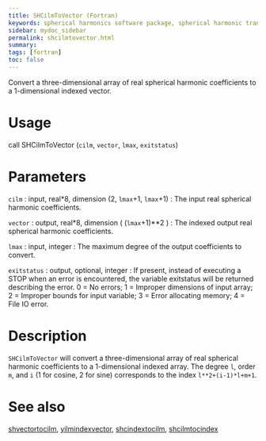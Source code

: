 ```yaml
---
title: SHCilmToVector (Fortran)
keywords: spherical harmonics software package, spherical harmonic transform, legendre functions, multitaper spectral analysis, fortran, Python, gravity, magnetic field
sidebar: mydoc_sidebar
permalink: shcilmtovector.html
summary:
tags: [fortran]
toc: false
---
```


Convert a three-dimensional array of real spherical harmonic coefficients to a 1-dimensional indexed vector.

# Usage

call SHCilmToVector (`cilm`, `vector`, `lmax`, `exitstatus`)

# Parameters

`cilm` : input, real\*8, dimension (2, `lmax`+1, `lmax`+1)
:   The input real spherical harmonic coefficients.

`vector` : output, real\*8, dimension ( (`lmax`+1)\*\*2 )
:   The indexed output real spherical harmonic coefficients.

`lmax` : input, integer
:   The maximum degree of the output coefficients to convert.

`exitstatus` : output, optional, integer
:   If present, instead of executing a STOP when an error is encountered, the variable exitstatus will be returned describing the error. 0 = No errors; 1 = Improper dimensions of input array; 2 = Improper bounds for input variable; 3 = Error allocating memory; 4 = File IO error.

# Description

`SHCilmToVector` will convert a three-dimensional array of real spherical harmonic coefficients to a 1-dimensional indexed array.  The degree `l`, order `m`, and `i` (1 for cosine, 2 for sine) corresponds to the index `l**2+(i-1)*l+m+1`.

# See also

[shvectortocilm](shvectortocilm.html), [yilmindexvector](yilmindexvector.html), [shcindextocilm](shcindextocilm.html), [shcilmtocindex](shcilmtocindex.html)
